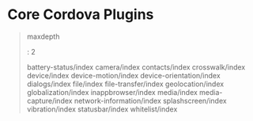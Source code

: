 Core Cordova Plugins
====================

> maxdepth
>
> :   2
>
> battery-status/index camera/index contacts/index crosswalk/index
> device/index device-motion/index device-orientation/index
> dialogs/index file/index file-transfer/index geolocation/index
> globalization/index inappbrowser/index media/index media-capture/index
> network-information/index splashscreen/index vibration/index
> statusbar/index whitelist/index
